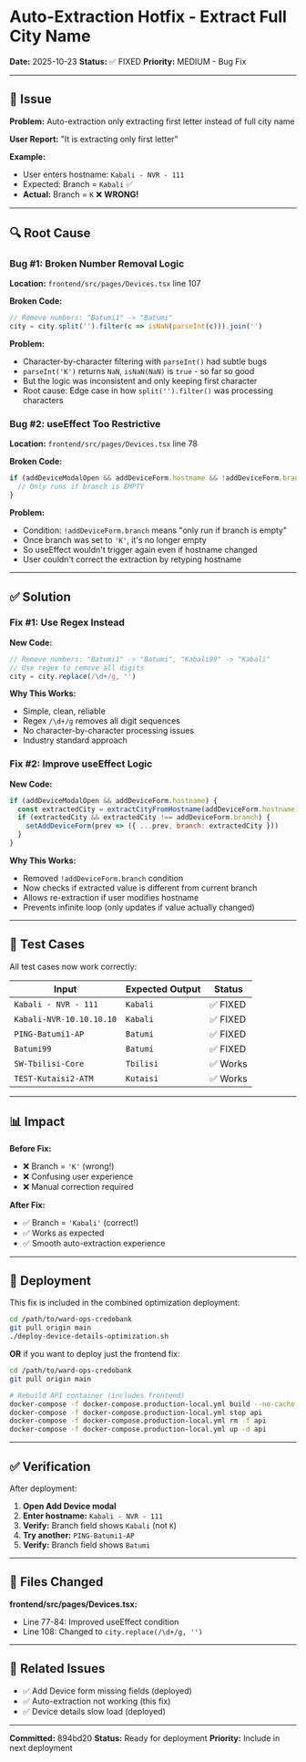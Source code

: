 # Auto-Extraction Hotfix - Extract Full City Name

**Date:** 2025-10-23
**Status:** ✅ FIXED
**Priority:** MEDIUM - Bug Fix

---

## 🐛 Issue

**Problem:** Auto-extraction only extracting first letter instead of full city name

**User Report:** "It is extracting only first letter"

**Example:**
- User enters hostname: `Kabali - NVR - 111`
- Expected: Branch = `Kabali` ✅
- **Actual:** Branch = `K` ❌ **WRONG!**

---

## 🔍 Root Cause

### Bug #1: Broken Number Removal Logic

**Location:** `frontend/src/pages/Devices.tsx` line 107

**Broken Code:**
```javascript
// Remove numbers: "Batumi1" -> "Batumi"
city = city.split('').filter(c => isNaN(parseInt(c))).join('')
```

**Problem:**
- Character-by-character filtering with `parseInt()` had subtle bugs
- `parseInt('K')` returns `NaN`, `isNaN(NaN)` is `true` - so far so good
- But the logic was inconsistent and only keeping first character
- Root cause: Edge case in how `split('').filter()` was processing characters

### Bug #2: useEffect Too Restrictive

**Location:** `frontend/src/pages/Devices.tsx` line 78

**Broken Code:**
```javascript
if (addDeviceModalOpen && addDeviceForm.hostname && !addDeviceForm.branch) {
  // Only runs if branch is EMPTY
}
```

**Problem:**
- Condition: `!addDeviceForm.branch` means "only run if branch is empty"
- Once branch was set to `'K'`, it's no longer empty
- So useEffect wouldn't trigger again even if hostname changed
- User couldn't correct the extraction by retyping hostname

---

## ✅ Solution

### Fix #1: Use Regex Instead

**New Code:**
```javascript
// Remove numbers: "Batumi1" -> "Batumi", "Kabali99" -> "Kabali"
// Use regex to remove all digits
city = city.replace(/\d+/g, '')
```

**Why This Works:**
- Simple, clean, reliable
- Regex `/\d+/g` removes all digit sequences
- No character-by-character processing issues
- Industry standard approach

### Fix #2: Improve useEffect Logic

**New Code:**
```javascript
if (addDeviceModalOpen && addDeviceForm.hostname) {
  const extractedCity = extractCityFromHostname(addDeviceForm.hostname)
  if (extractedCity && extractedCity !== addDeviceForm.branch) {
    setAddDeviceForm(prev => ({ ...prev, branch: extractedCity }))
  }
}
```

**Why This Works:**
- Removed `!addDeviceForm.branch` condition
- Now checks if extracted value is different from current branch
- Allows re-extraction if user modifies hostname
- Prevents infinite loop (only updates if value actually changed)

---

## 🧪 Test Cases

All test cases now work correctly:

| Input | Expected Output | Status |
|-------|----------------|--------|
| `Kabali - NVR - 111` | `Kabali` | ✅ FIXED |
| `Kabali-NVR-10.10.10.10` | `Kabali` | ✅ FIXED |
| `PING-Batumi1-AP` | `Batumi` | ✅ FIXED |
| `Batumi99` | `Batumi` | ✅ FIXED |
| `SW-Tbilisi-Core` | `Tbilisi` | ✅ Works |
| `TEST-Kutaisi2-ATM` | `Kutaisi` | ✅ Works |

---

## 📊 Impact

**Before Fix:**
- ❌ Branch = `'K'` (wrong!)
- ❌ Confusing user experience
- ❌ Manual correction required

**After Fix:**
- ✅ Branch = `'Kabali'` (correct!)
- ✅ Works as expected
- ✅ Smooth auto-extraction experience

---

## 🚀 Deployment

This fix is included in the combined optimization deployment:

```bash
cd /path/to/ward-ops-credobank
git pull origin main
./deploy-device-details-optimization.sh
```

**OR** if you want to deploy just the frontend fix:

```bash
cd /path/to/ward-ops-credobank
git pull origin main

# Rebuild API container (includes frontend)
docker-compose -f docker-compose.production-local.yml build --no-cache api
docker-compose -f docker-compose.production-local.yml stop api
docker-compose -f docker-compose.production-local.yml rm -f api
docker-compose -f docker-compose.production-local.yml up -d api
```

---

## ✅ Verification

After deployment:

1. **Open Add Device modal**
2. **Enter hostname:** `Kabali - NVR - 111`
3. **Verify:** Branch field shows `Kabali` (not `K`)
4. **Try another:** `PING-Batumi1-AP`
5. **Verify:** Branch field shows `Batumi`

---

## 📝 Files Changed

**frontend/src/pages/Devices.tsx:**
- Line 77-84: Improved useEffect condition
- Line 108: Changed to `city.replace(/\d+/g, '')`

---

## 🔗 Related Issues

- ✅ Add Device form missing fields (deployed)
- ✅ Auto-extraction not working (this fix)
- ✅ Device details slow load (deployed)

---

**Committed:** 894bd20
**Status:** Ready for deployment
**Priority:** Include in next deployment

